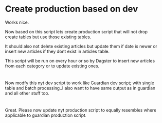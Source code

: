 # Create production based on dev
Works nice. 

Now based on this script lets create production script that will not drop create tables but use those existing tables. 

It should also not delete existing articles but update them if date is newer or insert new articles if they dont exist in articles table. 

This script will be run on every hour or so by Dagster to insert new articles from each category or to update existing ones. 

# 
Now modfy this nyt dev script to work like Guardian dev script; with single table and batch processing..I also want to have same output as in guardian and all other stuff too.


#
Great. Please now update nyt production script to equally resembles where applicable to guardian production script.